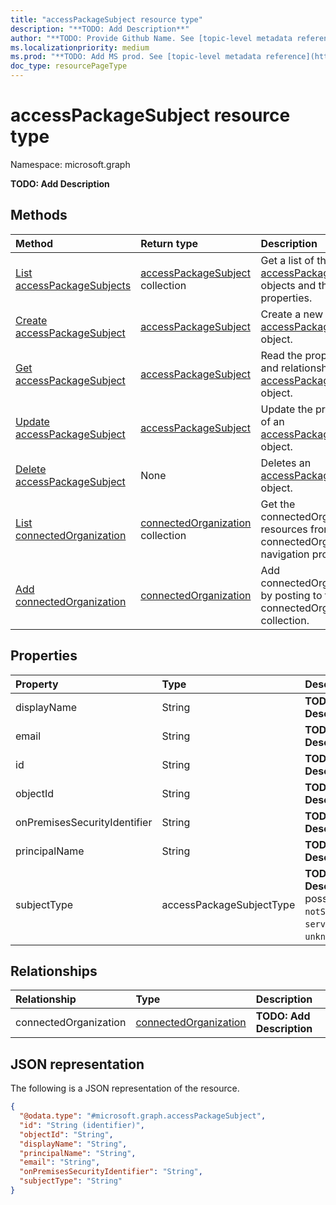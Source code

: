 ```yaml
---
title: "accessPackageSubject resource type"
description: "**TODO: Add Description**"
author: "**TODO: Provide Github Name. See [topic-level metadata reference](https://msgo.azurewebsites.net/add/document/guidelines/metadata.html#topic-level-metadata)**"
ms.localizationpriority: medium
ms.prod: "**TODO: Add MS prod. See [topic-level metadata reference](https://msgo.azurewebsites.net/add/document/guidelines/metadata.html#topic-level-metadata)**"
doc_type: resourcePageType
---
```


# accessPackageSubject resource type

Namespace: microsoft.graph



**TODO: Add Description**

## Methods
|Method|Return type|Description|
|:---|:---|:---|
|[List accessPackageSubjects](../api/accesspackagesubject-list.md)|[accessPackageSubject](../resources/accesspackagesubject.md) collection|Get a list of the [accessPackageSubject](../resources/accesspackagesubject.md) objects and their properties.|
|[Create accessPackageSubject](../api/accesspackagesubject-create.md)|[accessPackageSubject](../resources/accesspackagesubject.md)|Create a new [accessPackageSubject](../resources/accesspackagesubject.md) object.|
|[Get accessPackageSubject](../api/accesspackagesubject-get.md)|[accessPackageSubject](../resources/accesspackagesubject.md)|Read the properties and relationships of an [accessPackageSubject](../resources/accesspackagesubject.md) object.|
|[Update accessPackageSubject](../api/accesspackagesubject-update.md)|[accessPackageSubject](../resources/accesspackagesubject.md)|Update the properties of an [accessPackageSubject](../resources/accesspackagesubject.md) object.|
|[Delete accessPackageSubject](../api/accesspackagesubject-delete.md)|None|Deletes an [accessPackageSubject](../resources/accesspackagesubject.md) object.|
|[List connectedOrganization](../api/accesspackagesubject-list-connectedorganization.md)|[connectedOrganization](../resources/connectedorganization.md) collection|Get the connectedOrganization resources from the connectedOrganization navigation property.|
|[Add connectedOrganization](../api/accesspackagesubject-post-connectedorganization.md)|[connectedOrganization](../resources/connectedorganization.md)|Add connectedOrganization by posting to the connectedOrganization collection.|

## Properties
|Property|Type|Description|
|:---|:---|:---|
|displayName|String|**TODO: Add Description**|
|email|String|**TODO: Add Description**|
|id|String|**TODO: Add Description**|
|objectId|String|**TODO: Add Description**|
|onPremisesSecurityIdentifier|String|**TODO: Add Description**|
|principalName|String|**TODO: Add Description**|
|subjectType|accessPackageSubjectType|**TODO: Add Description**. The possible values are: `notSpecified`, `user`, `servicePrincipal`, `unknownFutureValue`.|

## Relationships
|Relationship|Type|Description|
|:---|:---|:---|
|connectedOrganization|[connectedOrganization](../resources/connectedorganization.md)|**TODO: Add Description**|

## JSON representation
The following is a JSON representation of the resource.
<!-- {
  "blockType": "resource",
  "keyProperty": "id",
  "@odata.type": "microsoft.graph.accessPackageSubject",
  "openType": false
}
-->
``` json
{
  "@odata.type": "#microsoft.graph.accessPackageSubject",
  "id": "String (identifier)",
  "objectId": "String",
  "displayName": "String",
  "principalName": "String",
  "email": "String",
  "onPremisesSecurityIdentifier": "String",
  "subjectType": "String"
}
```

